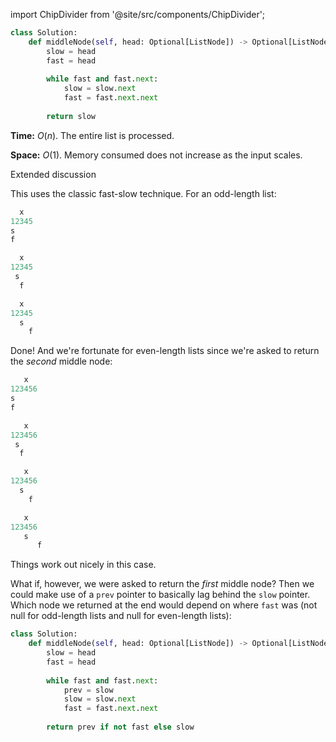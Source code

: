 import ChipDivider from '@site/src/components/ChipDivider';

```python
class Solution:
    def middleNode(self, head: Optional[ListNode]) -> Optional[ListNode]:
        slow = head
        fast = head
        
        while fast and fast.next:
            slow = slow.next
            fast = fast.next.next
            
        return slow
```

**Time:** $O(n)$. The entire list is processed.

**Space:** $O(1)$. Memory consumed does not increase as the input scales.

<ChipDivider>Extended discussion</ChipDivider> 

This uses the classic fast-slow technique. For an odd-length list:

```a title="Start"
  x
12345
s
f
```

```a title="After first iteration"
  x
12345
 s
  f
```

```a title="After second iteration"
  x
12345
  s
    f
```

Done! And we're fortunate for even-length lists since we're asked to return the *second* middle node:

```a title="Start"
   x
123456
s
f
```

```a title="After first iteration"
   x
123456
 s
  f
```

```a title="After second iteration"
   x
123456
  s
    f
```

```a title="After third iteration"
   x
123456
   s
      f
```

Things work out nicely in this case. 

What if, however, we were asked to return the *first* middle node? Then we could make use of a `prev` pointer to basically lag behind the `slow` pointer. Which node we returned at the end would depend on where `fast` was (not null for odd-length lists and null for even-length lists):

```python
class Solution:
    def middleNode(self, head: Optional[ListNode]) -> Optional[ListNode]:
        slow = head
        fast = head
        
        while fast and fast.next:
            prev = slow
            slow = slow.next
            fast = fast.next.next
            
        return prev if not fast else slow
```